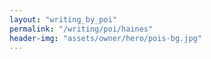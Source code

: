 ```yaml
---
layout: "writing_by_poi"
permalink: "/writing/poi/haines"
header-img: "assets/owner/hero/pois-bg.jpg"
---
```

